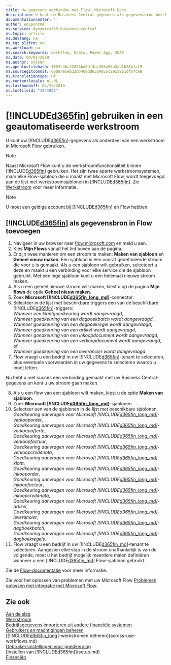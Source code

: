 ```yaml
---
title: Uw gegevens verbinden met Flow| Microsoft Docs
description: U kunt uw Business Central-gegevens als gegevensbron beschikbaar maken en een OData-URL van uw webservices opgeven om een geautomatiseerde werkstroom te maken.
documentationcenter: ''
author: edupont04
ms.service: dynamics365-business-central
ms.topic: article
ms.devlang: na
ms.tgt_pltfrm: na
ms.workload: na
ms.search.keywords: workflow, Odata, Power App, SOAP
ms.date: 04/01/2019
ms.author: solsen
ms.openlocfilehash: 1652c4bc22425bd6df4ac303a96a2ab1b28bfaf9
ms.sourcegitcommit: 60b87e5eb32bb408dd65b9855c29159b1dfbfca8
ms.translationtype: HT
ms.contentlocale: nl-NL
ms.lasthandoff: 04/29/2019
ms.locfileid: "1241093"
---
```

# <a name="using-included365finincludesd365finmdmd-in-an-automated-workflow"></a>[!INCLUDE[d365fin](includes/d365fin_md.md)] gebruiken in een geautomatiseerde werkstroom
U kunt uw [!INCLUDE[d365fin](includes/d365fin_md.md)]-gegevens als onderdeel van een werkstroom in Microsoft Flow gebruiken.

> [!NOTE]
> Naast Microsoft Flow kunt u de werkstroomfunctionaliteit binnen [!INCLUDE[d365fin](includes/d365fin_md.md)] gebruiken. Het zijn twee aparte werkstroomsystemen, maar elke Flow-sjabloon die u maakt met Microsoft Flow, wordt toegevoegd aan de lijst met werkstroomsjablonen in [!INCLUDE[d365fin](includes/d365fin_md.md)]. Zie [Werkstroom](across-workflow.md) voor meer informatie.  

> [!NOTE]  
>   U moet een geldige account bij [!INCLUDE[d365fin](includes/d365fin_md.md)] en Flow hebben.  

## <a name="to-add-included365finincludesd365finmdmd-as-a-data-source-in-flow"></a>[!INCLUDE[d365fin](includes/d365fin_md.md)] als gegevensbron in Flow toevoegen
1. Navigeer in uw browser naar [flow.microsoft.com](https://flow.microsoft.com/en-us/) en meld u aan.
2. Kies **Mijn Flows** vanuit het lint boven aan de pagina.
3. Er zijn twee manieren om een stroom te maken: **Maken van sjabloon** en **Geheel nieuw maken**. Een sjabloon is een vooraf gedefinieerde stroom die voor u is gemaakt.  Als u een sjabloon wilt gebruiken, selecteert u deze en maakt u een verbinding voor elke service die de sjabloon gebruikt. Met een lege sjabloon kunt u een helemaal nieuwe stroom maken.
4. Als u een geheel nieuwe stroom wilt maken, kiest u op de pagina **Mijn flows** de optie **Geheel nieuw maken**.
5. Zoek **Microsoft [!INCLUDE[d365fin_long_md](includes/d365fin_long_md.md)]**-connector.
6. Selecteer in de lijst met beschikbare triggers een van de beschikbare [!INCLUDE[d365fin](includes/d365fin_md.md)]-triggers:  
    *Wanneer een klantgoedkeuring wordt aangevraagd*,  
    *Wanneer goedkeuring van een dagboekbatch wordt aangevraagd*,  
    *Wanneer goedkeuring van een dagboekregel wordt aangevraagd*,  
    *Wanneer goedkeuring van een artikel wordt aangevraagd*,  
    *Wanneer goedkeuring van een inkoopdocument wordt aangevraagd*,  
    *Wanneer goedkeuring van een verkoopdocument wordt aangevraagd*, of  
    *Wanneer goedkeuring van een leverancier wordt aangevraagd*.
7. Flow vraagt u een bedrijf in uw [!INCLUDE[d365fin](includes/d365fin_md.md)]-tenant te selecteren, plus eventuele voorwaarden in uw gegevens te selecteren waarop u moet letten.

Nu hebt u met succes een verbinding gemaakt met uw Business Central-gegevens en kunt u uw stroom gaan maken.

8. Als u een flow van een sjabloon wilt maken, kiest u de optie **Maken van sjabloon**.
9. Zoek **Microsoft [!INCLUDE[d365fin_long_md](includes/d365fin_long_md.md)]**-sjablonen.
10. Selecteer een van de sjablonen in de lijst met beschikbare sjablonen.  
    *Goedkeuring aanvragen voor Microsoft [!INCLUDE[d365fin_long_md](includes/d365fin_long_md.md)]-verkooporder*,  
    *Goedkeuring aanvragen voor Microsoft [!INCLUDE[d365fin_long_md](includes/d365fin_long_md.md)]-verkoopofferte*,  
    *Goedkeuring aanvragen voor Microsoft [!INCLUDE[d365fin_long_md](includes/d365fin_long_md.md)]-verkoopfactuur*,  
    *Goedkeuring aanvragen voor Microsoft [!INCLUDE[d365fin_long_md](includes/d365fin_long_md.md)]-verkoopcreditnota*,  
    *Goedkeuring aanvragen voor Microsoft [!INCLUDE[d365fin_long_md](includes/d365fin_long_md.md)]-klant*,  
    *Goedkeuring aanvragen voor Microsoft [!INCLUDE[d365fin_long_md](includes/d365fin_long_md.md)]-inkooporder*,  
    *Goedkeuring aanvragen voor Microsoft [!INCLUDE[d365fin_long_md](includes/d365fin_long_md.md)]-inkoopfactuur*,  
    *Goedkeuring aanvragen voor Microsoft [!INCLUDE[d365fin_long_md](includes/d365fin_long_md.md)]-inkoopcreditnota*,  
    *Goedkeuring aanvragen voor Microsoft [!INCLUDE[d365fin_long_md](includes/d365fin_long_md.md)]-artikel*,  
    *Goedkeuring aanvragen voor Microsoft [!INCLUDE[d365fin_long_md](includes/d365fin_long_md.md)]-leverancier*,  
    *Goedkeuring aanvragen voor Microsoft [!INCLUDE[d365fin_long_md](includes/d365fin_long_md.md)]-dagboekbatch*,  
    *Goedkeuring aanvragen voor Microsoft [!INCLUDE[d365fin_long_md](includes/d365fin_long_md.md)]-dagboekregels*.  
11. Flow vraagt u een bedrijf in uw [!INCLUDE[d365fin_md](includes/d365fin_md.md)]-tenant te selecteren. Aangezien elke stap in de stroom onafhankelijk is van de volgende, moet u het bedrijf mogelijk meerdere malen definiëren wanneer u een [!INCLUDE[d365fin_md](includes/d365fin_md.md)] Flow-sjabloon gebruikt.

Zie de [Flow-documentatie](https://docs.microsoft.com/en-us/flow/getting-started) voor meer informatie.

Zie voor het oplossen van problemen met uw Microsoft Flow [Problemen oplossen met integratie met Microsoft Flow](across-troubleshooting-how-use-financials-data-source-flow.md).

## <a name="see-also"></a>Zie ook
[Aan de slag](product-get-started.md)  
[Werkstroom](across-workflow.md)  
[Bedrijfsgegevens importeren uit andere financiële systemen](across-import-data-configuration-packages.md)  
[Gebruikers en machtigingen beheren](ui-how-users-permissions.md)   
[[!INCLUDE[d365fin_long](includes/d365fin_long_md.md)]-werkstromen beheren](across-use-workflows.md)  
[Gebruikersinstellingen voor goedkeuring](across-how-to-set-up-approval-users.md)  
[Instellen van [!INCLUDE[d365fin](includes/d365fin_md.md)]](setup.md)  
[Financiën](finance.md)  
